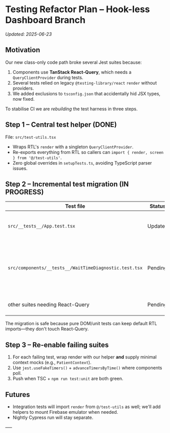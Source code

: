 # Testing Refactor Plan – Hook-less Dashboard Branch

_Updated: 2025-06-23_

## Motivation

Our new class-only code path broke several Jest suites because:
1. Components use **TanStack React-Query**, which needs a `QueryClientProvider` during tests.
2. Several tests relied on legacy `@testing-library/react` `render` without providers.
3. We added exclusions to `tsconfig.json` that accidentally hid JSX types, now fixed.

To stabilise CI we are *rebuilding* the test harness in three steps.

## Step 1 – Central test helper (DONE)

File: `src/test-utils.tsx`
* Wraps RTL's `render` with a singleton `QueryClientProvider`.
* Re-exports everything from RTL so callers can `import { render, screen } from '@/test-utils'`.
* Zero global overrides in `setupTests.ts`, avoiding TypeScript parser issues.

## Step 2 – Incremental test migration (IN PROGRESS)

| Test file | Status | Action |
|-----------|--------|--------|
| `src/__tests__/App.test.tsx` | Updated | Switched to `@/test-utils` render |
| `src/components/__tests__/WaitTimeDiagnostic.test.tsx` | Pending | Needs same import swap & any additional mock context |
| other suites needing React-Query | Pending | Update when they fail |

The migration is safe because pure DOM/unit tests can keep default RTL imports—they don't touch React-Query.

## Step 3 – Re-enable failing suites

1. For each failing test, wrap render with our helper **and** supply minimal context mocks (e.g., `PatientContext`).
2. Use `jest.useFakeTimers()` + `advanceTimersByTime()` where components poll.
3. Push when TSC + `npm run test:unit` are both green.

## Futures

* Integration tests will import `render` from `@/test-utils` as well; we'll add helpers to mount Firebase emulator when needed.
* Nightly Cypress run will stay separate.

––– 
